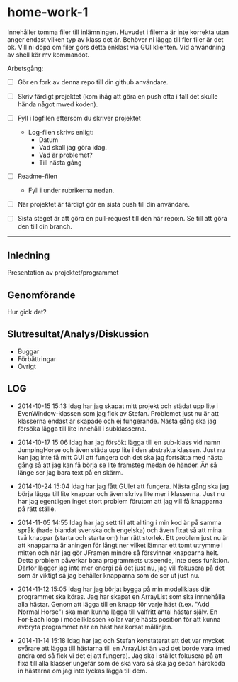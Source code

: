 home-work-1
===========

Innehåller tomma filer till inlämningen. Huvudet i filerna är inte korrekta utan anger endast vilken typ av klass det är. Behöver ni lägga till fler filer är det ok. Vill ni döpa om filer görs detta enklast via GUI klienten. Vid användning av shell kör mv kommandot.

Arbetsgång:

- [ ] Gör en fork av denna repo till din github användare.
- [ ] Skriv färdigt projektet (kom ihåg att göra en push ofta i fall det skulle hända något mwed koden).
- [ ] Fyll i logfilen eftersom du skriver projektet
    - Log-filen skrivs enligt:
        - Datum
        - Vad skall jag göra idag.
        - Vad är problemet?
        - Till nästa gång
- [ ] Readme-filen
     - Fyll i under rubrikerna nedan.
- [ ] När projektet är färdigt gör en sista push till din användare.
- [ ] Sista steget är att göra en pull-request till den här repo:n. Se till att göra den till din branch.


---


Inledning
---

Presentation av projektet/programmet


Genomförande
---

Hur gick det?


Slutresultat/Analys/Diskussion
---

- Buggar
- Förbättringar
- Övrigt

LOG
---
- 2014-10-15 15:13
Idag har jag skapat mitt projekt och städat upp lite i EvenWindow-klassen som 
jag fick av Stefan. Problemet just nu är att klasserna endast är skapade och ej fungerande.
Nästa gång ska jag försöka lägga till lite innehåll i subklasserna.

- 2014-10-17 15:06
Idag har jag försökt lägga till en sub-klass vid namn JumpingHorse och även 
städa upp lite i den abstrakta klassen. Just nu kan jag inte få mitt GUI att 
fungera och det ska jag fortsätta med nästa gång så att jag kan få börja se lite
framsteg medan de händer. Än så länge ser jag bara text på en skärm.

- 2014-10-24 15:04
Idag har jag fått GUIet att fungera. Nästa gång ska jag börja lägga till lite 
knappar och även skriva lite mer i klasserna. Just nu har jag egentligen inget
stort problem förutom att jag vill få knapparna på rätt ställe.

- 2014-11-05 14:55
Idag har jag sett till att allting i min kod är på samma språk (hade blandat
svenska och engelska) och även fixat så att mina två knappar (starta och
starta om) har rätt storlek. Ett problem just nu är att knapparna
är aningen för långt ner vilket lämnar ett tomt utrymme i mitten och när jag gör 
JFramen mindre så försvinner knapparna helt. Detta problem påverkar bara 
programmets utseende, inte dess funktion. Därför lägger jag inte mer energi 
på det just nu, jag vill fokusera på det som är viktigt så jag behåller 
knapparna som de ser ut just nu.

- 2014-11-12 15:05
Idag har jag börjat bygga på min modellklass där programmet ska köras. Jag har
skapat en ArrayList som ska innnehålla alla hästar. Genom att lägga till en
knapp för varje häst (t.ex. "Add Normal Horse") ska man kunna lägga till 
valfritt antal hästar själv. En For-Each loop i modellklassen kollar varje hästs
position för att kunna avbryta programmet när en häst har korsat mållinjen.

- 2014-11-14 15:18
Idag har jag och Stefan konstaterat att det var mycket svårare att lägga till
hästarna till en ArrayList än vad det borde vara (med andra ord så fick vi det 
ej att fungera). Jag ska i stället fokusera på att fixa till alla klasser
ungefär som de ska vara så ska jag sedan hårdkoda in hästarna om jag inte
lyckas lägga till dem.